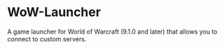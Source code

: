 # WoW-Launcher
A game launcher for World of Warcraft (9.1.0 and later) that allows you to connect to custom servers.
